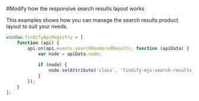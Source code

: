 #Modify how the responsive search results layout works

This examples shows how you can manage the search results product layout to suit your needs.

```javascript
window.findifyApiRegistry = [
    function (api) {
        api.on(api.events.searchRenderedResults, function (apiData) {
            var node = apiData.node;
            
            if (node) {
                node.setAttribute('class', 'findify-mjs-search-results__main__content__product col-lg-4 col-sm-6 col-xs-6 col-xxs-12');
            }
        });
    }
];
```
